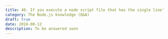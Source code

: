 ```yaml
---
title: 40. If you execute a node script file that has the single line':' console.log(arguments), what exactly will node print?
category: The Node.js knowledge (Q&A)
draft: true
date: 2018-08-12
description: To be answered soon
---
```


